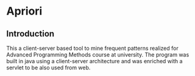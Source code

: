 # Apriori

## Introduction
This a client-server based tool to mine frequent patterns realized for Advanced Programming Methods course at university. The program was built in java using a client-server architecture and was enriched with a servlet to be also used from web.

